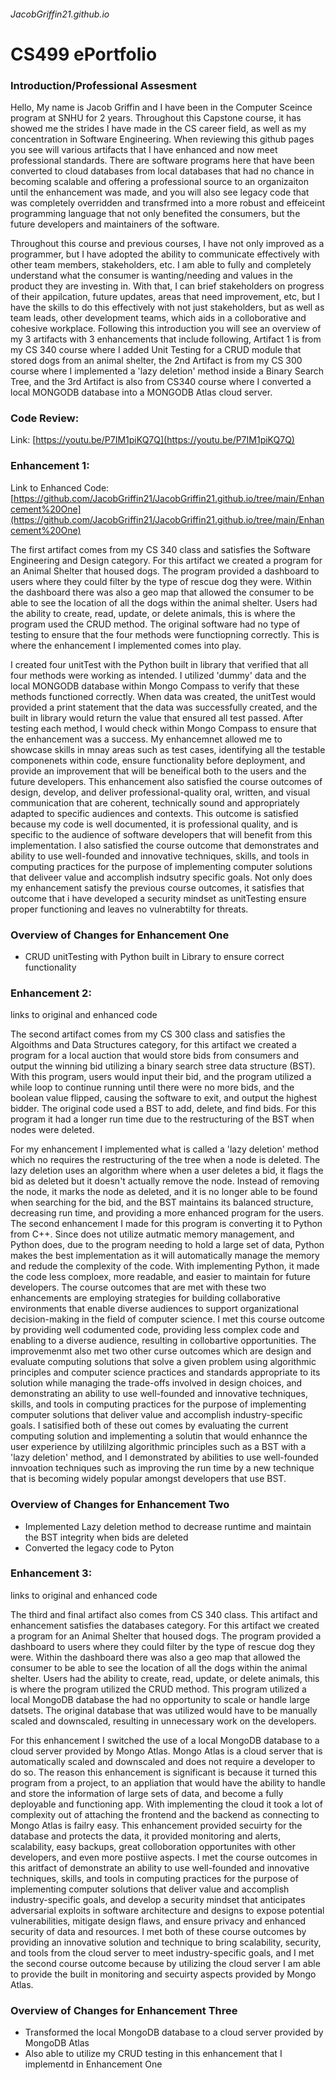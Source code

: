 ###### JacobGriffin21.github.io

# CS499 ePortfolio

### Introduction/Professional Assesment
Hello, My name is Jacob Griffin and I have been in the Computer Sceince program at SNHU for 2 years. Throughout this Capstone course, it has showed me the strides I have made in the CS career field, as well as my concentration in Software Engineering. When reviewing this github pages you see will various artifacts that I have enhanced and now meet professional standards. There are software programs here that have been converted to cloud databases from local databases that had no chance in becoming scalable and offering a professional source to an organizaiton until the enhancement was made, and you will also see legacy code that was completely overridden and transfrmed into a more robust and effeiceint programming language that not only benefited the consumers, but the future developers and maintainers of the software.

Throughout this course and previous courses, I have not only improved as a programmer, but I have adopted the ability to communicate effectively with other team members, stakeholders, etc. I am able to fully and completely understand what the consumer is wanting/needing and values in the product they are investing in. With that, I can brief stakeholders on progress of their appilcation, future updates, areas that need improvement, etc, but I have the skills to do this effectively with not just stakeholders, but as well as team leads, other development teams, which aids in a colloborative and cohesive workplace. Following this introduction you will see an overview of my 3 artifacts with 3 enhancements that include following, Artifact 1 is from my CS 340 course where I added Unit Testing for a CRUD module that stored dogs from an animal shelter, the 2nd Artifact is from my CS 300 course where I implemented a 'lazy deletion' method inside a Binary Search Tree, and the 3rd Artifact is also from CS340 course where I converted a local MONGODB database into a MONGODB Atlas cloud server. 

### Code Review:
Link:
[https://youtu.be/P7IM1piKQ7Q](https://youtu.be/P7IM1piKQ7Q)

### Enhancement 1:
Link to Enhanced Code: [https://github.com/JacobGriffin21/JacobGriffin21.github.io/tree/main/Enhancement%20One](https://github.com/JacobGriffin21/JacobGriffin21.github.io/tree/main/Enhancement%20One)

The first artifact comes from my CS 340 class and satisfies the Software Engineering and Design category. For this artifact we created a program for an Animal Shelter that housed dogs. The program provided a dashboard to users where they could filter by the type of rescue dog they were. Within the dashboard there was also a geo map that allowed the consumer to be able to see the location of all the dogs within the animal shelter. Users had the ability to create, read, update, or delete animals, this is where the program used the CRUD method. The original software had no type of testing to ensure that the four methods were functiopning correctly. This is where the enhancement I implemented comes into play. 

I created four unitTest with the Python built in library that verified that all four methods were working as intended. I utilized 'dummy' data and the local MONGODB database within Mongo Compass to verify that these methods functioned correctly. When data was created, the unitTest would provided a print statement that the data was successfully created, and the built in library would return the value that ensured all test passed. After testing each method, I would check within Mongo Compass to ensure that the enhancement was a success. 
My enhancemnet allowed me to showcase skills in mnay areas such as test cases, identifying all the testable componenets within code, ensure functionality before deployment, and provide an improvement that will be beneifical both to the users and the future developers. This enhancement also satisfied the course outcomes of design, develop, and deliver professional-quality oral, written, and visual communication that are coherent, technically sound and appropriately adapted to specific audiences and contexts. This outcome is satisfied because my code is well documented, it is professional quality, and is specific to the audience of software developers that will benefit from this implementation. I also satisfied the course outcome that demonstrates and ability to use well-founded and innovative techniques, skills, and tools in computing practices for the purpose of implementing computer solutions that deliveer value and accomplish indsutry specific goals. Not only does my enhancement satisfy the previous course outcomes, it satisfies that outcome that i have developed a security mindset as unitTesting ensure proper functioning and leaves no vulnerabtilty for threats. 

### Overview of Changes for Enhancement One
- CRUD unitTesting with Python built in Library to ensure correct functionality  

### Enhancement 2:
links to original and enhanced code 

The second artifact comes from my CS 300 class and satisfies the Algoithms and Data Structures category, for this artifact we created a program for a local auction that would store bids from consumers and output the winning bid utilizing a binary search stree data structure (BST). With this program, users would input their bid, and the program utilized a while loop to continue running until there were no more bids, and the boolean value flipped, causing the software to exit, and output the highest bidder. The original code used a BST to add, delete, and find bids. For this program it had a longer run time due to the restructuring of the BST when nodes were deleted.

For my enhancement I implemented what is called a 'lazy deletion' method which no requires the restructuring of the tree when a node is deleted. The lazy deletion uses an algorithm where when a user deletes a bid, it flags the bid as deleted but it doesn't actually remove the node. Instead of removing the node, it marks the node as deleted, and it is no longer able to be found when searching for the bid, and the BST maintains its balanced structure, decreasing run time, and providing a more enhanced program for the users. The second enhancement I made for this program is converting it to Python from C++. Since does not utilize autmatic memory management, and Python does, due to the program needing to hold a large set of data, Python makes the best implementation as it will automatically manage the memory and redude the complexity of the code. With implementing Python, it made the code less comploex, more readable, and easier to maintain for future developers. 
The course outcomes that are met with these two enhancements are employing strategies for building collaborative environments that enable diverse audiences to support organizational decision-making in the field of computer science. I met this course outcome by providing well codumented code, providing less complex code and enabling to a diverse audience, resulting in collobartive opportunities. The improvemenmt also met two other curse outcomes which are design and evaluate computing solutions that solve a given problem using algorithmic principles and computer science practices and standards appropriate to its solution while managing the trade-offs involved in design choices, and demonstrating an ability to use well-founded and innovative techniques, skills, and tools in computing practices for the purpose of implementing computer solutions that deliver value and accomplish industry-specific goals. I satisified both of these out comes by evaluating the current computing solution and implementing a solutin that would enhannce the user experience by utililzing algorithmic principles such as a BST with a 'lazy deletion' method, and I demonstrated by abilities to use well-founded innvoation techniques such as improving the run time by a new technique that is becoming widely popular amongst developers that use BST. 

### Overview of Changes for Enhancement Two
- Implemented Lazy deletion method to decrease runtime and maintain the BST integrity when bids are deleted
- Converted the legacy code to Pyton 

### Enhancement 3:
links to original and enhanced code

The third and final artifact also comes from CS 340 class. This artifact and enhancement satisfies the databases category. For this artifact we created a program for an Animal Shelter that housed dogs. The program provided a dashboard to users where they could filter by the type of rescue dog they were. Within the dashboard there was also a geo map that allowed the consumer to be able to see the location of all the dogs within the animal shelter. Users had the ability to create, read, update, or delete animals, this is where the program utilized the CRUD method. This program utilized a local MongoDB database the had no opportunity to scale or handle large datsets. The original database that was utilized would have to be manually scaled and downscaled, resulting in unnecessary work on the developers. 

For this enhancement I switched the use of a local MongoDB database to a cloud server provided by Mongo Atlas. Mongo Atlas is a cloud server that is automatically scaled and downscaled and does not require a developer to do so. The reason this enhancement is significant is because it turned this program from a project, to an appliation that would have the ability to handle and store the information of large sets of data, and become a fully deployable and functioning app. With implementing the cloud it took a lot of complexity out of attaching the frontend and the backend as connecting to Mongo Atlas is failry easy. This enhancement provided secuirty for the database and protects the data, it provided monitoring and alerts, scalability, easy backups, great colloboration opportunites with other developers, and even more postiive aspects. I met the course outcomes in this aritfact of demonstrate an ability to use well-founded and innovative techniques, skills, and tools in computing practices for the purpose of implementing computer solutions that deliver value and accomplish industry-specific goals, and develop a security mindset that anticipates adversarial exploits in software architecture and designs to expose potential vulnerabilities, mitigate design flaws, and ensure privacy and enhanced security of data and resources. I met both of these course outcomes by providing an innovative solution and technique to bring scalability, security, and tools from the cloud server to meet industry-specific goals, and I met the second course outcome because by utilizing the cloud server I am able to provide the built in monitoring and secuirty aspects provided by Mongo Atlas. 

### Overview of Changes for Enhancement Three
- Transformed the local MongoDB database to a cloud server provided by MongoDB Atlas
- Also able to utilize my CRUD testing in this enhancement that I implementd in Enhancement One
